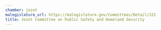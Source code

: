 ```yaml
---
chamber: joint
malegislature_url: https://malegislature.gov/Committees/Detail/J22
title: Joint Committee on Public Safety and Homeland Security
---
```

